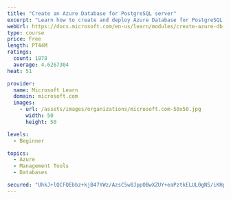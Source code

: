 ```yaml
---
title: "Create an Azure Database for PostgreSQL server"
excerpt: "Learn how to create and deploy Azure Database for PostgreSQL for fully managed, enterprise-ready PostgreSQL database services."
webUrl: https://docs.microsoft.com/en-us/learn/modules/create-azure-db-for-postgresql-server/
type: course
price: Free
length: PT44M
ratings:
  count: 1878
  average: 4.6267304
heat: 51

provider:
  name: Microsoft Learn
  domain: microsoft.com
  images:
    - url: /assets/images/organizations/microsoft.com-50x50.jpg
      width: 50
      height: 50

levels:
  - Beginner

topics:
  - Azure
  - Management Tools
  - Databases

secured: "UhkJ+lQCFQEbbz+kjB47YWz/AzsC5w8JppOBwXZUY+eaPztkELUL0gNS/iKHpWFbwKlbpDRylVi8rqr/WCPgqE8I3vhuVJDu7kF6wzeV1YYmepy2YN07ygnWKsBzanLjYMfAzslMZDnpcA2RxWKhZXX0fdKbJj1ZpmzdniUQfj9PDz3ODukxTJpqe6vjQjfTiezABNifphjYYhlb1WVlQmYH4IDoAE8fG5RnZrV736HH1Ra2kkX+DpdzJ2qDknS5HqLoClHy6Iio+Nl5N1nK+wu3+og37mZlgzXY1bZBrQkEtpdJfSAXcSILIjnUSW4f2pT6ro3ig9pgKzAa31vxtBInw01dv7zt23Xx8a+FhmaPLEZDAWmUuRSWrVncTcQB9/pGq8czYuv2/oCYqNu83A1fWGgpeTRmA1m9wBwYn9c=;iEgpZEpGn2jlJLQiryLo8w=="
---
```


